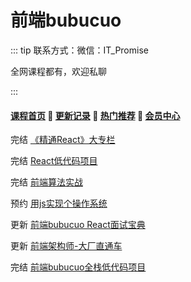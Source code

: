 # 前端bubucuo

::: tip
联系方式：微信：IT_Promise

全网课程都有，欢迎私聊

 

:::

#### [**课程首页**](../../README.md) 💖 [**更新记录**](./gxjl-2023.md) 💖 [**热门推荐**](./rmtj.md) 💖 [**会员中心**](./vip.md)

完结 [《精通React》大专栏](https://appuwwsm6cl6690.pc.xiaoe-tech.com/detail/p_62b2ce2ee4b0ba331dcb87c1/8?product_id=p_62b2ce2ee4b0ba331dcb87c1)

完结 [React低代码项目](https://appuwwsm6cl6690.pc.xiaoe-tech.com/detail/p_62b2a825e4b06accb0709923/6?product_id=p_62b2a825e4b06accb0709923)

完结 [前端算法实战](https://appuwwsm6cl6690.pc.xiaoe-tech.com/detail/p_63118a98e4b0c942648ff238/8?product_id=p_63118a98e4b0c942648ff238)

预约 [用js实现个操作系统](https://appuwwsm6cl6690.pc.xiaoe-tech.com/p/t_pc/goods_pc_detail/goods_detail/p_634bf074e4b0c94264a3af6a?product_id=p_634bf074e4b0c94264a3af6a)

更新 [前端bubucuo React面试宝典](https://appuwwsm6cl6690.pc.xiaoe-tech.com/p/t_pc/goods_pc_detail/goods_detail/p_6418d282e4b0b2d1c3fb35d2?product_id=p_6418d282e4b0b2d1c3fb35d2)

更新 [前端架构师-大厂直通车](https://appwhrkrsz84443.h5.xiaoeknow.com/v1/goods/goods_detail/p_62b59eb6e4b0eca59c0de342)

完结 [前端bubucuo全栈低代码项目](https://appuwwsm6cl6690.pc.xiaoe-tech.com/p/t_pc/goods_pc_detail/goods_detail/p_643817b1e4b0cf39e6bb50a6)